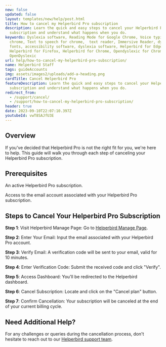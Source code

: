 ```yaml
---
new: false
updated: false
layout: templates/new/help/post.html
title: How to cancel my Helperbird Pro subscription
description: Learn the quick and easy steps to cancel your Helperbird Pro
  subscription and understand what happens when you do.
keywords: Dyslexia software, Reading Mode for Google Chrome, Voice typing for
  chrome, Text to speech for chrome,  text reader, Immersive Reader, dyslexia
  fonts, accessibility software, dyslexia software, Helperbird for Edge,
  Helperbird for Firefox, Helperbird for Chrome, Opendyslexic for Chrome,
  OpenDyslexic
url: help/how-to-cancel-my-helperbird-pro-subscription/
name: Helperbird Staff
tags: guideAccounts
img: assets/images2/uploads/add-a-heading.png
cardTitle: Cancel Helperbird Pro
featureDescription: Learn the quick and easy steps to cancel your Helperbird Pro
  subscription and understand what happens when you do.
redirect_from:
  - /support/cancel/
  - /support/how-to-cancel-my-helperbird-pro-subscription/
header: true
date: 2023-09-10T22:07:10.397Z
youtubeId: vwT8SAJfU3E
---
```


## Overview

If you've decided that Helperbird Pro is not the right fit for you, we're here to help. This guide will walk you through each step of canceling your Helperbird Pro subscription.

## Prerequisites

An active Helperbird Pro subscription.

Access to the email account associated with your Helperbird Pro subscription.

## Steps to Cancel Your Helperbird Pro Subscription

**Step 1**: Visit Helperbird Manage Page: Go to [Helperbird Manage Page](https://payments.coffeeandfun.com/p/login/cN214adE29toci4bII).

**Step 2**: Enter Your Email: Input the email associated with your Helperbird Pro account.

**Step 3**: Verify Email: A verification code will be sent to your email, valid for 10 minutes.

**Step 4**: Enter Verification Code: Submit the received code and click "Verify".

**Step 5**: Access Dashboard: You'll be redirected to the Helperbird dashboard.

**Step 6**: Cancel Subscription: Locate and click on the "Cancel plan" button.

**Step 7**: Confirm Cancellation: Your subscription will be canceled at the end of your current billing cycle.


## Need Additional Help?

For any challenges or queries during the cancellation process, don't hesitate to reach out to our [Helperbird support team](https://www.helperbird.com/support).
